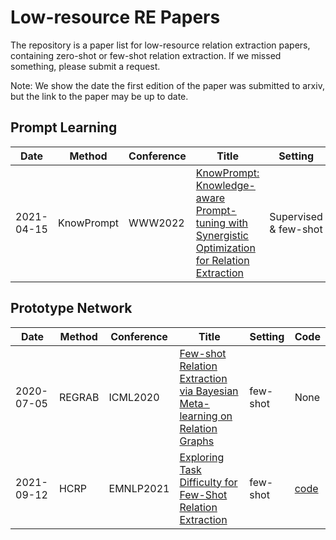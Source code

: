 # Low-resource RE Papers
 
The repository is a paper list for low-resource relation extraction papers, containing zero-shot or few-shot relation extraction. If we missed something, please submit a request.

Note: We show the date the first edition of the paper was submitted to arxiv, but the link to the paper may be up to date.

## Prompt Learning
|  Date   | Method  |  Conference   | Title  | Setting  |  Code   | 
|  ----  | ----  |  ----  | ----  |  ----  |  ----  |
| 2021-04-15   | KnowPrompt  |  WWW2022   | [KnowPrompt: Knowledge-aware Prompt-tuning with Synergistic Optimization for Relation Extraction](https://arxiv.org/pdf/2104.07650.pdf)  | Supervised & few-shot  |  [Code](https://github.com/zjunlp/KnowPrompt)   | 


## Prototype Network
|  Date   | Method  |  Conference   | Title  | Setting  |  Code   | 
|  ----  | ----  |  ----  | ----  |  ----  |  ----  |
| 2020-07-05   | REGRAB  |  ICML2020   | [Few-shot Relation Extraction via Bayesian Meta-learning on Relation Graphs](https://arxiv.org/pdf/2007.02387.pdf)  | few-shot  |  None   | 
| 2021-09-12   | HCRP  |  EMNLP2021   | [Exploring Task Difficulty for Few-Shot Relation Extraction](https://arxiv.org/pdf/2109.05473.pdf)  | few-shot  |  [code](https://github.com/hanjiale/HCRP)   | 







